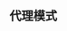 <!--
 * @Author: lijing
 * @Date: 2023-12-15 23:08:37
 * @LastEditors: lijing
 * @LastEditTime: 2023-12-15 23:46:21
 * @Description: 
-->
## 代理模式